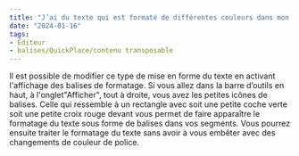 ```yaml
---
title: "J’ai du texte qui est formaté de différentes couleurs dans mon segment, comment faire pour modifier cela depuis Trados ?"
date: "2024-01-16"
tags:
- Éditeur
- balises/QuickPlace/contenu transposable
---
```

Il est possible de modifier ce type de mise en forme du texte en activant l'affichage des balises de formatage. Si vous allez dans la barre d’outils en haut, à l'onglet"Afficher", tout à droite, vous avez les petites icônes de balises. Celle qui ressemble à un rectangle avec soit une petite coche verte soit une petite croix rouge devant vous permet de faire apparaître le formatage du texte sous forme de balises dans vos segments. Vous pourrez ensuite traiter le formatage du texte sans avoir à vous embêter avec des changements de couleur de police.

